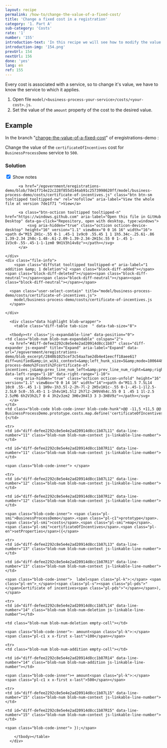 ```yaml
---
layout: recipe
permalink: /how-to/change-the-value-of-a-fixed-cost/
title: 'Change a fixed cost in a registration'
category: '1. Part A'
sub-category: 'Costs'
rate: '1'
number: '155'
introduction-text: 'In this recipe we will see how to modify the value of a cost.'
introduction-img: '154.png'
prevUrl: 154
nextUrl: 156
done: 'yes'
lang: en
ref: 155
---
```


Every cost is associated with a service, so to change it's value, we have to know the service to which it applies.

1. Open file `model/<business-process-your-service>/costs/<your-cost>.js`.
2. Set the value of the `amount` property of the cost to the desired value.

## Example

In the branch "[change-the-value-of-a-fixed-cost](https://github.com/egovernment/eregistrations-demo/tree/change-the-value-of-a-fixed-cost)" of eregistrations-demo :

Change the value of the `certificateOfIncentives` cost for `BusinessProcessDemo` service to `500`.

### Solution

<div id="files" class="diff-view " onclick="window.open('https://github.com/egovernment/eregistrations-demo/compare/change-the-value-of-a-fixed-cost...change-the-value-of-a-fixed-cost-solution#files')">

<a name="diff-defee2292c8e5e4e2ad20914d8cc1b87"></a>
<div id="diff-0" class="file js-details-container




             show-inline-notes
           ">
  <div class="file-header" data-path="model/business-process-demo/costs/certificate-of-incentives.js">
    <div class="file-actions">
        <span class="show-file-notes">
          <label>
            <input checked="checked" class="js-toggle-file-notes" type="checkbox">
            Show notes
          </label>
        </span>

          <a href="/egovernment/eregistrations-demo/blob/7de1f714e22c228f855d144ab91c2573998620ff/model/business-process-demo/costs/certificate-of-incentives.js" class="btn btn-sm tooltipped tooltipped-nw" rel="nofollow" aria-label="View the whole file at version 7de1f71 ">View</a>

          <a class="btn-octicon tooltipped tooltipped-n" href="https://windows.github.com" aria-label="Open this file in GitHub Desktop" data-ga-click="Repository, open with desktop, type:windows">
              <svg aria-hidden="true" class="octicon octicon-device-desktop" height="16" version="1.1" viewBox="0 0 16 16" width="16"><path d="M15 2H1c-.55 0-1 .45-1 1v9c0 .55.45 1 1 1h5.34c-.25.61-.86 1.39-2.34 2h8c-1.48-.61-2.09-1.39-2.34-2H15c.55 0 1-.45 1-1V3c0-.55-.45-1-1-1zm0 9H1V3h14v8z"></path></svg>
          </a>

    </div>
    <div class="file-info">
        <span class="diffstat tooltipped tooltipped-e" aria-label="1 addition &amp; 1 deletion">2 <span class="block-diff-added"></span><span class="block-diff-deleted"></span><span class="block-diff-neutral"></span><span class="block-diff-neutral"></span><span class="block-diff-neutral"></span></span>

      <span class="user-select-contain" title="model/business-process-demo/costs/certificate-of-incentives.js">
        model/business-process-demo/costs/certificate-of-incentives.js
      </span>

    </div>
  </div>

      <div class="data highlight blob-wrapper">
        <table class="diff-table tab-size  " data-tab-size="8">

      <tbody><tr class="js-expandable-line" data-position="0">
    <td class="blob-num blob-num-expandable" colspan="2">
      <a href="#diff-defee2292c8e5e4e2ad20914d8cc1b87" class="diff-expander js-expand" title="Expand" aria-label="Expand" data-url="/egovernment/eregistrations-demo/blob_excerpt/2840b1025cef3c54aa7ae2db4e41eecff18aee61?diff=unified&amp;in_wiki_context=&amp;left_hunk_size=5&amp;mode=100644&amp;next_line_num_left=11&amp;next_line_num_right=11&amp;path=model%2Fbusiness-process-demo%2Fcosts%2Fcertificate-of-incentives.js&amp;prev_line_num_left=&amp;prev_line_num_right=&amp;right_hunk_size=5" data-left-range="1-10" data-right-range="1-10">
        <svg aria-hidden="true" class="octicon octicon-unfold" height="16" version="1.1" viewBox="0 0 14 16" width="14"><path d="M11.5 7.5L14 10c0 .55-.45 1-1 1H9v-1h3.5l-2-2h-7l-2 2H5v1H1c-.55 0-1-.45-1-1l2.5-2.5L0 5c0-.55.45-1 1-1h4v1H1.5l2 2h7l2-2H9V4h4c.55 0 1 .45 1 1l-2.5 2.5zM6 6h2V3h2L7 0 4 3h2v3zm2 3H6v3H4l3 3 3-3H8V9z"></path></svg>
      </a>
    </td>
    <td class="blob-code blob-code-inner blob-code-hunk">@@ -11,5 +11,5 @@ BusinessProcessDemo.prototype.costs.map.define('certificateOfIncentives', {</td>
  </tr>

    <tr>
    <td id="diff-defee2292c8e5e4e2ad20914d8cc1b87L11" data-line-number="11" class="blob-num blob-num-context js-linkable-line-number"></td>

    <td id="diff-defee2292c8e5e4e2ad20914d8cc1b87R11" data-line-number="11" class="blob-num blob-num-context js-linkable-line-number"></td>

  <td class="blob-code blob-code-context">

    <span class="blob-code-inner"> </span>

  </td>
</tr>


    <tr>
    <td id="diff-defee2292c8e5e4e2ad20914d8cc1b87L12" data-line-number="12" class="blob-num blob-num-context js-linkable-line-number"></td>

    <td id="diff-defee2292c8e5e4e2ad20914d8cc1b87R12" data-line-number="12" class="blob-num blob-num-context js-linkable-line-number"></td>

  <td class="blob-code blob-code-context">

    <span class="blob-code-inner"> <span class="pl-smi">BusinessProcessDemo</span>.<span class="pl-c1">prototype</span>.<span class="pl-smi">costs</span>.<span class="pl-smi">map</span>.<span class="pl-smi">certificateOfIncentives</span>.<span class="pl-en">setProperties</span>({</span>

  </td>
</tr>


    <tr>
    <td id="diff-defee2292c8e5e4e2ad20914d8cc1b87L13" data-line-number="13" class="blob-num blob-num-context js-linkable-line-number"></td>

    <td id="diff-defee2292c8e5e4e2ad20914d8cc1b87R13" data-line-number="13" class="blob-num blob-num-context js-linkable-line-number"></td>

  <td class="blob-code blob-code-context">

    <span class="blob-code-inner">  label<span class="pl-k">:</span> <span class="pl-en">_</span>(<span class="pl-s"><span class="pl-pds">"</span>Certificate of incentives<span class="pl-pds">"</span></span>),</span>

  </td>
</tr>


    <tr>
    <td id="diff-defee2292c8e5e4e2ad20914d8cc1b87L14" data-line-number="14" class="blob-num blob-num-deletion js-linkable-line-number"></td>

    <td class="blob-num blob-num-deletion empty-cell"></td>

  <td class="blob-code blob-code-deletion">

    <span class="blob-code-inner">- amount<span class="pl-k">:</span> <span class="pl-c1 x x-first x-last">100</span></span>

  </td>
</tr>


    <tr>
    <td class="blob-num blob-num-addition empty-cell"></td>

    <td id="diff-defee2292c8e5e4e2ad20914d8cc1b87R14" data-line-number="14" class="blob-num blob-num-addition js-linkable-line-number"></td>

  <td class="blob-code blob-code-addition">

    <span class="blob-code-inner">+ amount<span class="pl-k">:</span> <span class="pl-c1 x x-first x-last">500</span></span>

  </td>
</tr>


    <tr>
    <td id="diff-defee2292c8e5e4e2ad20914d8cc1b87L15" data-line-number="15" class="blob-num blob-num-context js-linkable-line-number"></td>

    <td id="diff-defee2292c8e5e4e2ad20914d8cc1b87R15" data-line-number="15" class="blob-num blob-num-context js-linkable-line-number"></td>

  <td class="blob-code blob-code-context">

    <span class="blob-code-inner"> });</span>

  </td>
</tr>



        </tbody></table>
      </div>
</div>

</div>
